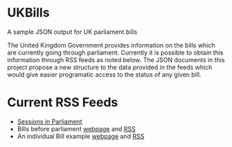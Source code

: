# UKBills
A sample JSON output for UK parliament bills

The United Kingdom Government provides information on the bills which are currently going through parliament. Currently it is possible to obtain this information through RSS feeds as noted below. The JSON documents in this project propose a new structure to the data provided in the feeds which would give easier programatic access to the status of any given bill. 

# Current RSS Feeds

* [Sessions in Parliament](http://www.parliament.uk/business/bills-and-legislation/current-bills/previous-bills/)
* Bills before parliament [webpage](http://services.parliament.uk/bills/) and [RSS](http://services.parliament.uk/bills/AllPublicBills.rss)
* An individual Bill example [webpage](http://services.parliament.uk/bills/2015-16/ageofcriminalresponsibility.html) and [RSS](http://services.parliament.uk/bills/RSS/ageofcriminalresponsibility.xml)
